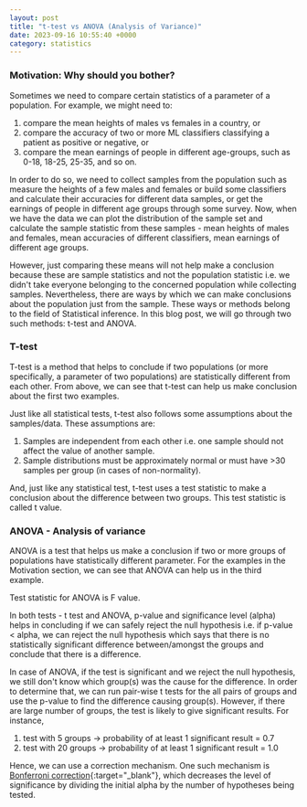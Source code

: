 ```yaml
---
layout: post
title: "t-test vs ANOVA (Analysis of Variance)"
date: 2023-09-16 10:55:40 +0000
category: statistics
---
```


### Motivation: Why should you bother?

Sometimes we need to compare certain statistics of a parameter of a population. For example, we might need to:

1. compare the mean heights of males vs females in a country, or
2. compare the accuracy of two or more ML classifiers classifying a patient as positive or negative, or
3. compare the mean earnings of people in different age-groups, such as 0-18, 18-25, 25-35, and so on.

In order to do so, we need to collect samples from the population such as measure the heights of a few males and females or build some classifiers and calculate their accuracies for different data samples, or get the earnings of people in different age groups through some survey. Now, when we have the data we can plot the distribution of the sample set and calculate the sample statistic from these samples - mean heights of males and females, mean accuracies of different classifiers, mean earnings of different age groups.

However, just comparing these means will not help make a conclusion because these are sample statistics and not the population statistic i.e. we didn't take everyone belonging to the concerned population while collecting samples. Nevertheless, there are ways by which we can make conclusions about the population just from the sample. These ways or methods belong to the field of Statistical inference. In this blog post, we will go through two such methods: t-test and ANOVA.

### T-test

T-test is a method that helps to conclude if two populations (or more specifically, a parameter of two populations) are statistically different from each other. From above, we can see that t-test can help us make conclusion about the first two examples.

Just like all statistical tests, t-test also follows some assumptions about the samples/data. These assumptions are:

1. Samples are independent from each other i.e. one sample should not affect the value of another sample.
2. Sample distributions must be approximately normal or must have >30 samples per group (in cases of non-normality).

And, just like any statistical test, t-test uses a test statistic to make a conclusion about the difference between two groups. This test statistic is called t value.

### ANOVA - Analysis of variance

ANOVA is a test that helps us make a conclusion if two or more groups of populations have statistically different parameter. For the examples in the Motivation section, we can see that ANOVA can help us in the third example.

Test statistic for ANOVA is F value.

In both tests - t test and ANOVA, p-value and significance level (alpha) helps in concluding if we can safely reject the null hypothesis i.e. if p-value < alpha, we can reject the null hypothesis which says that there is no statistically significant difference between/amongst the groups and conclude that there is a difference.

In case of ANOVA, if the test is significant and we reject the null hypothesis, we still don't know which group(s) was the cause for the difference. In order to determine that, we can run pair-wise t tests for the all pairs of groups and use the p-value to find the difference causing group(s). However, if there are large number of groups, the test is likely to give significant results. For instance,

1. test with 5 groups -> probability of at least 1 significant result = 0.7
2. test with 20 groups -> probability of at least 1 significant result = 1.0

Hence, we can use a correction mechanism. One such mechanism is [Bonferroni correction](https://en.wikipedia.org/wiki/Bonferroni_correction){:target="_blank"}, which decreases the level of significance by dividing the initial alpha by the number of hypotheses being tested.


